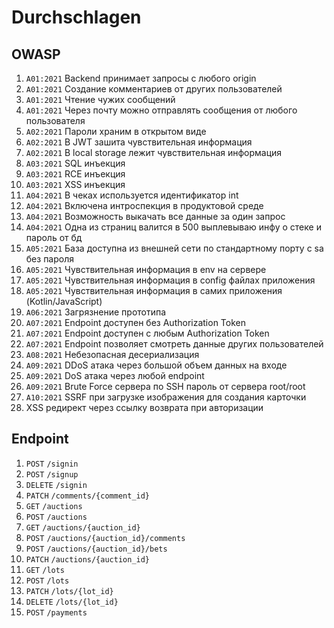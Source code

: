 # Durchschlagen

## OWASP

1. `A01:2021` Backend принимает запросы с любого origin
1. `A01:2021` Создание комментариев от других пользователей
1. `A01:2021` Чтение чужих сообщений
1. `А01:2021` Через почту можно отправлять сообщения от любого пользователя
1. `A02:2021` Пароли храним в открытом виде
1. `A02:2021` В JWT зашита чувствительная информация
1. `A02:2021` В local storage лежит чувствительная информация
1. `A03:2021` SQL инъекция
1. `A03:2021` RCE инъекция
1. `A03:2021` XSS инъекция
1. `A04:2021` В чеках используется идентификатор int
1. `A04:2021` Включена интроспекция в продуктовой среде
1. `A04:2021` Возможность выкачать все данные за один запрос
1. `A04:2021` Одна из страниц валится в 500 выплевываю инфу о стеке и пароль от бд
1. `A05:2021` База доступна из внешней сети по стандартному порту с sa без пароля
1. `A05:2021` Чувствительная информация в env на сервере
1. `A05:2021` Чувствительная информация в config файлах приложения
1. `A05:2021` Чувствительная информация в самих приложения (Kotlin/JavaScript)
1. `A06:2021` Загрязнение прототипа
1. `A07:2021` Endpoint доступен без Authorization Token
1. `A07:2021` Endpoint доступен с любым Authorization Token
1. `A07:2021` Endpoint позволяет смотреть данные других пользователей
1. `A08:2021` Небезопасная десериализация
1. `A09:2021` DDoS атака через большой объем данных на входе
1. `A09:2021` DoS атака через любой endpoint
1. `A09:2021` Brute Force сервера по SSH пароль от сервера root/root
1. `A10:2021` SSRF при загрузке изображения для создания карточки
1. XSS редирект через ссылку возврата при авторизации

## Endpoint

1. `POST`   `/signin`
1. `POST`   `/signup`
1. `DELETE` `/signin`
1. `PATCH`  `/comments/{comment_id}`
1. `GET`    `/auctions`
1. `POST`   `/auctions`
1. `GET`    `/auctions/{auction_id}`
1. `POST`   `/auctions/{auction_id}/comments`
1. `POST`   `/auctions/{auction_id}/bets`
1. `PATCH`  `/auctions/{auction_id}`
1. `GET`    `/lots`
1. `POST`   `/lots`
1. `PATCH`  `/lots/{lot_id}`
1. `DELETE` `/lots/{lot_id}`
1. `POST`   `/payments`